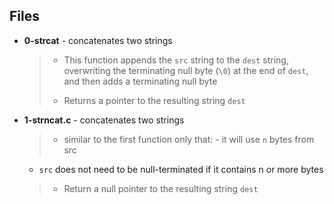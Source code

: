 ## Files
* **0-strcat** - concatenates two strings
    > * This function appends the `src` string to the `dest` string, overwriting the terminating null byte (`\0`) at the end of `dest`, and then adds a terminating null byte
    > - Returns a pointer to the resulting string `dest`
* **1-strncat.c** - concatenates two strings
    > * similar to the first function only that:
        - it will use `n` bytes from src
	* `src` does not need to be null-terminated if it contains n or more bytes
    > - Return a null pointer to the resulting string `dest`
